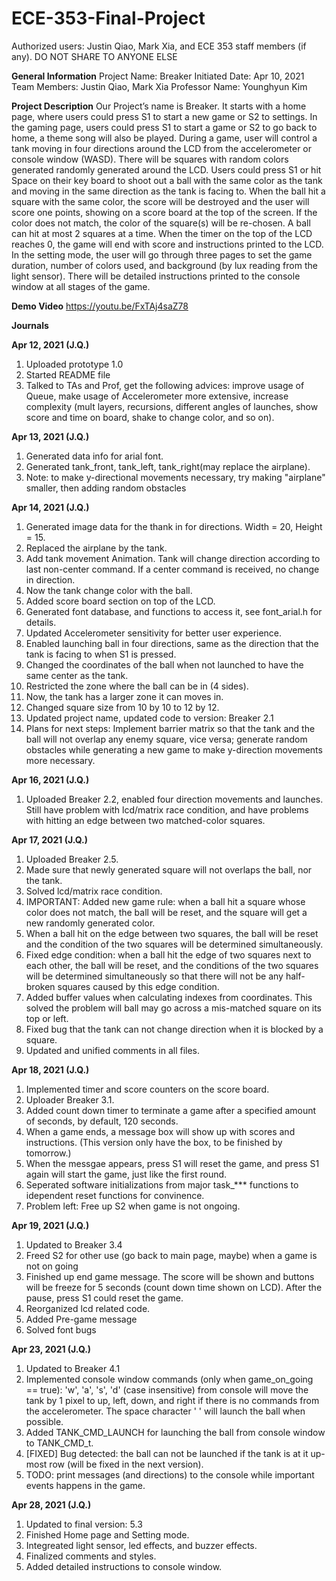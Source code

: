 # ECE-353-Final-Project
Authorized users: Justin Qiao, Mark Xia, and ECE 353 staff members (if any). DO NOT SHARE TO ANYONE ELSE

****General Information****
Project Name: Breaker
Initiated Date: Apr 10, 2021
Team Members: Justin Qiao, Mark Xia
Professor Name: Younghyun Kim

****Project Description****
Our Project’s name is Breaker. It starts with a home page, where users could press S1 to start a new game or S2 to settings. In the gaming page, users could press S1 to start a game or S2 to go back to home, a theme song will also be played. During a game, user will control a tank moving in four directions around the LCD from the accelerometer or console window (WASD). There will be squares with random colors generated randomly generated around the LCD. Users could press S1 or hit Space on their key board to shoot out a ball with the same color as the tank and moving in the same direction as the tank is facing to. When the ball hit a square with the same color, the score will be destroyed and the user will score one points, showing on a score board at the top of the screen. If the color does not match, the color of the square(s) will be re-chosen. A ball can hit at most 2 squares at a time. When the timer on the top of the LCD reaches 0, the game will end with score and instructions printed to the LCD. In the setting mode, the user will go through three pages to set the game duration, number of colors used, and background (by lux reading from the light sensor). There will be detailed instructions printed to the console window at all stages of the game.


****Demo Video****
https://youtu.be/FxTAj4saZ78

****Journals****

**Apr 12, 2021 (J.Q.)**
1. Uploaded prototype 1.0
2. Started README file
3. Talked to TAs and Prof, get the following advices: improve usage of Queue, make usage of Accelerometer more extensive, increase complexity (mult layers, recursions, different angles of launches, show score and time on board, shake to change color, and so on).

**Apr 13, 2021 (J.Q.)**
1. Generated data info for arial font.
2. Generated tank_front, tank_left, tank_right(may replace the airplane).
3. Note: to make y-directional movements necessary, try making "airplane" smaller, then adding random obstacles

**Apr 14, 2021 (J.Q.)**
1. Generated image data for the thank in for directions. Width = 20, Height = 15.
2. Replaced the airplane by the tank.
3. Add tank movement Animation. Tank will change direction according to last non-center command. If a center command is received, no change in direction.
4. Now the tank change color with the ball.
5. Added score board section on top of the LCD.
6. Generated font database, and functions to access it, see font_arial.h for details.
7. Updated Accelerometer sensitivity for better user experience.
8. Enabled launching ball in four directions, same as the direction that the tank is facing to when S1 is pressed.
9. Changed the coordinates of the ball when not launched to have the same center as the tank.
10. Restricted the zone where the ball can be in (4 sides).
11. Now, the tank has a larger zone it can moves in.
12. Changed square size from 10 by 10 to 12 by 12.
13. Updated project name, updated code to version: Breaker 2.1
14. Plans for next steps: Implement barrier matrix so that the tank and the ball will not overlap any enemy square, vice versa; generate random obstacles while generating a new game to make y-direction movements more necessary. 

**Apr 16, 2021 (J.Q.)**
1. Uploaded Breaker 2.2, enabled four direction movements and launches. Still have problem with lcd/matrix race condition, and have problems with hitting an edge between two matched-color squares.

**Apr 17, 2021 (J.Q.)**
1. Uploaded Breaker 2.5.
2. Made sure that newly generated square will not overlaps the ball, nor the tank.
3. Solved lcd/matrix race condition.
4. IMPORTANT: Added new game rule: when a ball hit a square whose color does not match, the ball will be reset, and the square will get a new randomly generated color.
5. When a ball hit on the edge between two squares, the ball will be reset and the condition of the two squares will be determined simultaneously.
6. Fixed edge condition: when a ball hit the edge of two squares next to each other, the ball will be reset, and the conditions of the two squares will be determined simultaneously so that there will not be any half-broken squares caused by this edge condition.
7. Added buffer values when calculating indexes from coordinates. This solved the problem will ball may go across a mis-matched square on its top or left.
8. Fixed bug that the tank can not change direction when it is blocked by a square.
9. Updated and unified comments in all files.

**Apr 18, 2021 (J.Q.)**
1. Implemented timer and score counters on the score board.
2. Uploader Breaker 3.1.
3. Added count down timer to terminate a game after a specified amount of seconds, by default, 120 seconds.
4. When a game ends, a message box will show up with scores and instructions. (This version only have the box, to be finished by tomorrow.)
5. When the messgae appears, press S1 will reset the game, and press S1 again will start the game, just like the first round.
6. Seperated software initializations from major task_*** functions to idependent reset functions for convinence.
7. Problem left: Free up S2 when game is not ongoing.

**Apr 19, 2021 (J.Q.)**
1. Updated to Breaker 3.4
2. Freed S2 for other use (go back to main page, maybe) when a game is not on going
3. Finished up end game message. The score will be shown and buttons will be freeze for 5 seconds (count down time shown on LCD). After the pause, press S1 could reset the game.
4. Reorganized lcd related code.
5. Added Pre-game message
6. Solved font bugs

**Apr 23, 2021 (J.Q.)**
1. Updated to Breaker 4.1
2. Implemented console window commands (only when game_on_going == true): 'w', 'a', 's', 'd' (case insensitive) from console will move the tank by 1 pixel to up, left, down, and right if there is no commands from the accelerometer. The space character ' ' will launch the ball when possible.
3. Added TANK_CMD_LAUNCH for launching the ball from console window to TANK_CMD_t.
4. [FIXED] Bug detected: the ball can not be launched if the tank is at it up-most row (will be fixed in the next version).
5. TODO: print messages (and directions) to the console while important events happens in the game.

**Apr 28, 2021 (J.Q.)**
1. Updated to final version: 5.3
2. Finished Home page and Setting mode.
3. Integreated light sensor, led effects, and buzzer effects.
4. Finalized comments and styles.
5. Added detailed instructions to console window.
